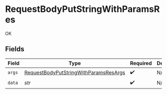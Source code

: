 # RequestBodyPutStringWithParamsRes

OK


## Fields

| Field                                                                                                     | Type                                                                                                      | Required                                                                                                  | Description                                                                                               |
| --------------------------------------------------------------------------------------------------------- | --------------------------------------------------------------------------------------------------------- | --------------------------------------------------------------------------------------------------------- | --------------------------------------------------------------------------------------------------------- |
| `args`                                                                                                    | [RequestBodyPutStringWithParamsResArgs](../../models/operations/requestbodyputstringwithparamsresargs.md) | :heavy_check_mark:                                                                                        | N/A                                                                                                       |
| `data`                                                                                                    | *str*                                                                                                     | :heavy_check_mark:                                                                                        | N/A                                                                                                       |